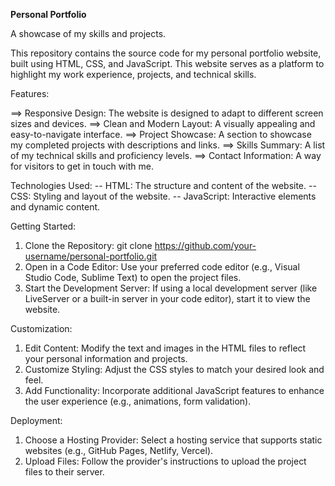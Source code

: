 **Personal Portfolio**

A showcase of my skills and projects.

This repository contains the source code for my personal portfolio website, built using HTML, CSS, and JavaScript. 
This website serves as a platform to highlight my work experience, projects, and technical skills.

Features:

==> Responsive Design: The website is designed to adapt to different screen sizes and devices.
==> Clean and Modern Layout: A visually appealing and easy-to-navigate interface.
==> Project Showcase: A section to showcase my completed projects with descriptions and links.
==> Skills Summary: A list of my technical skills and proficiency levels.
==> Contact Information: A way for visitors to get in touch with me.

Technologies Used:
-- HTML: The structure and content of the website.
-- CSS: Styling and layout of the website.
-- JavaScript: Interactive elements and dynamic content.   

Getting Started:

1. Clone the Repository: git clone https://github.com/your-username/personal-portfolio.git
2. Open in a Code Editor: Use your preferred code editor (e.g., Visual Studio Code, Sublime Text) to open the project files.
3. Start the Development Server: If using a local development server (like LiveServer or a built-in server in your code editor), start it to view the website.

Customization:

1. Edit Content: Modify the text and images in the HTML files to reflect your personal information and projects.
2. Customize Styling: Adjust the CSS styles to match your desired look and feel.
3. Add Functionality: Incorporate additional JavaScript features to enhance the user experience (e.g., animations, form validation).

Deployment:
1. Choose a Hosting Provider: Select a hosting service that supports static websites (e.g., GitHub Pages, Netlify, Vercel).
2. Upload Files: Follow the provider's instructions to upload the project files to their server.



